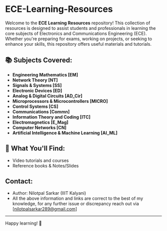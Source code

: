 # ECE-Learning-Resources

Welcome to the **ECE Learning Resources** repository! This collection of resources is designed to assist students and professionals in learning the core subjects of Electronics and Communications Engineering (ECE). Whether you're preparing for exams, working on projects, or seeking to enhance your skills, this repository offers useful materials and tutorials.

## 📚 Subjects Covered:
- **Engineering Mathematics [EM]**
- **Network Theory [NT]**
- **Signals & Systems [SS]**
- **Electronic Devices [ED]**
- **Analog & Digital Circuits [AD_Cir]**
- **Microprocessors & Microcontrollers [MICRO]**
- **Control Systems [CS]**
- **Communications [Commn]**
- **Information Theory and Coding [ITC]**
- **Electromagnetics [E_Mag]**
- **Computer Networks [CN]**
- **Artificial Intelligence & Machine Learning [AI_ML]**



## 🔧 What You'll Find:
- Video tutorials and courses
- Reference books & Notes/Slides

## Contact:
- Author: Nilotpal Sarkar (IIIT Kalyani)
- All the above information and links are correct to the best of my knowledge, for any further issue or discrepancy reach out via [nilotpalsarkar289@gmail.com]


---

Happy learning! 🚀

